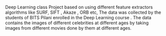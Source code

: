 Deep Learning class Project based on using different feature extractors algorithms like SURF, SIFT , Akaze , ORB etc, The data was collected by the students of BITS Pilani enrolled in the Deep Learning course . The data contains the images of different celebrities at different ages by taking images from different movies done by them at different ages. 
